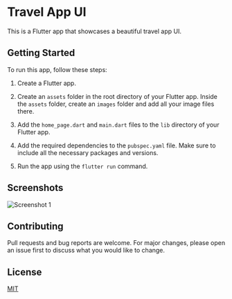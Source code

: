 # Travel App UI

This is a Flutter app that showcases a beautiful travel app UI.

## Getting Started

To run this app, follow these steps:

1. Create a Flutter app.

2. Create an `assets` folder in the root directory of your Flutter app. Inside the `assets` folder, create an `images` folder and add all your image files there.

3. Add the `home_page.dart` and `main.dart` files to the `lib` directory of your Flutter app.

4. Add the required dependencies to the `pubspec.yaml` file. Make sure to include all the necessary packages and versions.

5. Run the app using the `flutter run` command.

## Screenshots
![Screenshot 1](image_url_1)




## Contributing

Pull requests and bug reports are welcome. For major changes, please open an issue first to discuss what you would like to change.

## License

[MIT](https://opensource.org/licenses/MIT)
